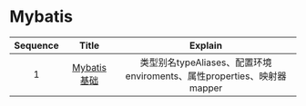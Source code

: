 # Mybatis



| Sequence |                            Title                             |                           Explain                            |
| :------: | :----------------------------------------------------------: | :----------------------------------------------------------: |
|    1     | [Mybatis 基础](https://github.com/Y-CrazySnail/Mybatis/tree/master/1.XML%E9%85%8D%E7%BD%AE) | 类型别名typeAliases、配置环境enviroments、属性properties、映射器mapper |